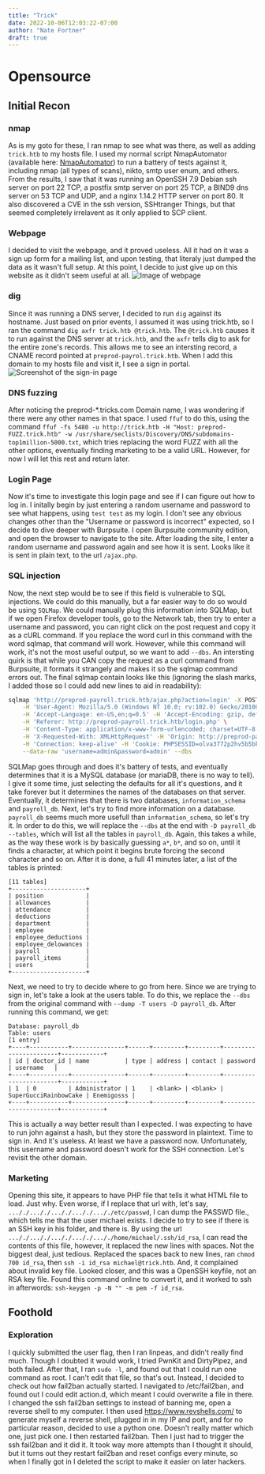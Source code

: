 ```yaml
---
title: "Trick"
date: 2022-10-06T12:03:22-07:00
author: "Nate Fortner"
draft: true
---
```

# Opensource
## Initial Recon
### nmap
As is my goto for these, I ran nmap to see what was there, as well as adding `trick.htb` to my hosts file.  I used my normal script NmapAutomator (available here: [NmapAutomator](https://github.com/21y4d/nmapAutomator)) to run a battery of tests against it, including nmap (all types of scans), nikto, smtp user enum, and others.  From the results, I saw that it was running an OpenSSH 7.9 Debian ssh server on port 22 TCP, a postfix smtp server on port 25 TCP, a BIND9 dns server on 53 TCP and UDP, and a nginx 1.14.2 HTTP server on port 80.  It also discovered a CVE in the ssh version, SSHtranger Things, but that seemed completely irrelavent as it only applied to SCP client.
### Webpage
I decided to visit the webpage, and it proved useless.  All it had on it was a sign up form for a mailing list, and upon testing, that literaly just dumped the data as it wasn't full setup.  At this point, I decide to just give up on this website as it didn't seem useful at all.
![Image of webpage](/media/htb/trick/DefaultWebpage.png)
### dig
Since it was running a DNS server, I decided to run `dig` against its hostname.  Just based on prior events, I assumed it was using trick.htb, so I ran the command `dig axfr trick.htb @trick.htb`.  The `@trick.htb` causes it to run against the DNS server at `trick.htb`, and the `axfr` tells dig to ask for the entire zone's records.  This allows me to see an intersting record, a CNAME record pointed at `preprod-payrol.trick.htb`.  When I add this domain to my hosts file and visit it, I see a sign in portal. ![Screenshot of the sign-in page](/media/htb/trick/LoginScreen.png)
### DNS fuzzing
After noticing the preprod-*.tricks.com Domain name, I was wondering if there were any other names in that space.  I used `ffuf` to do this, using the command `ffuf -fs 5480 -u http://trick.htb -H "Host: preprod-FUZZ.trick.htb" -w /usr/share/seclists/Discovery/DNS/subdomains-top1million-5000.txt`, which tries replacing the word FUZZ with all the other options, eventually finding marketing to be a valid URL.  However, for now I will let this rest and return later.
### Login Page
Now it's time to investigate this login page and see if I can figure out how to log in.  I initally begin by just entering a random username and password to see what happens, using `test test` as my login.  I don't see any obvious changes other than the "Username or password is incorrect" expected, so I decide to dive deeper with Burpsuite.  I open Burpsuite community edition, and open the browser to navigate to the site.  After loading the site, I enter a random username and password again and see how it is sent.  Looks like it is sent in plain text, to the url `/ajax.php`.
### SQL injection
Now, the next step would be to see if this field is vulnerable to SQL injections.  We could do this manually, but a far easier way to do so would be using `SQLMap`.  We could manually plug this information into SQLMap, but if we open Firefox developer tools, go to the Network tab, then try to enter a username and password, you can right click on the post request and copy it as a cURL command.  If you replace the word curl in this command with the word sqlmap, that command will work.  However, while this command will work, it's not the most useful output, so we want to add `--dbs`.  An intersting quirk is that while you CAN copy the request as a curl command from Burpsuite, it formats it strangely and makes it so the sqlmap command errors out.  The final sqlmap contain looks like this (ignoring the slash marks, I added those so I could add new lines to aid in readability): 
```bash
sqlmap 'http://preprod-payroll.trick.htb/ajax.php?action=login' -X POST \
    -H 'User-Agent: Mozilla/5.0 (Windows NT 10.0; rv:102.0) Gecko/20100101 Firefox/102.0' -H 'Accept: */*' \
    -H 'Accept-Language: en-US,en;q=0.5' -H 'Accept-Encoding: gzip, deflate' \
    -H 'Referer: http://preprod-payroll.trick.htb/login.php' \
    -H 'Content-Type: application/x-www-form-urlencoded; charset=UTF-8' \
    -H 'X-Requested-With: XMLHttpRequest' -H 'Origin: http://preprod-payroll.trick.htb' -H 'DNT: 1' \
    -H 'Connection: keep-alive' -H 'Cookie: PHPSESSID=olva3772p2hv5b5bkc1lvvv8jd' -H 'Sec-GPC: 1' \
    --data-raw 'username=admin&password=admin' --dbs
``` 
SQLMap goes through and does it's battery of tests, and eventually determines that it is a MySQL database (or mariaDB, there is no way to tell).  I give it some time, just selecting the defaults for all it's questions, and it take forever but it determines the names of the databases on that server.  Eventually, it determines that there is two databases, `information_schema` and `payroll_db`.  Next, let's try to find more information on a database.  `payroll_db` seems much more usefull than `information_schema`, so let's try it.   In order to do this, we will replace the `--dbs` at the end with `-D payroll_db --tables`, which will list all the tables in `payroll_db`.  Again, this takes a while, as the way these work is by basically guessing `a*`, `b*`, and so on, until it finds a character, at which point it begins brute forcing the second character and so on.
After it is done, a full 41 minutes later, a list of the tables is printed:
```
[11 tables]
+---------------------+
| position            |
| allowances          |
| attendance          |
| deductions          |
| department          |
| employee            |
| employee_deductions |
| employee_delowances |
| payroll             |
| payroll_items       |
| users               |
+---------------------+
```
Next, we need to try to decide where to go from here.  Since we are trying to sign in, let's take a look at the users table.  To do this, we replace the `--dbs`  from the original command with `--dump -T users -D payroll_db`.  After running this command, we get: 
```
Database: payroll_db
Table: users
[1 entry]
+----+-----------+---------------+------+---------+---------+-----------------------+------------+
| id | doctor_id | name          | type | address | contact | password              | username   |
+----+-----------+---------------+------+---------+---------+-----------------------+------------+
| 1  | 0         | Administrator | 1    | <blank> | <blank> | SuperGucciRainbowCake | Enemigosss |
+----+-----------+---------------+------+---------+---------+-----------------------+------------+
```
This is actually a way better result than I expected.  I was expecting to have to run john against a hash, but they store the password in plaintext.  Time to sign in.  And it's useless.  At least we have a password now.  Unfortunately, this username and password doesn't work for the SSH connection.  Let's revisit the other domain.

### Marketing
Opening this site, it appears to have PHP file that tells it what HTML file to load.  Just why.  Even worse, if I replace that url with, let's say, `..././..././..././..././..././etc/passwd`, I can dump the PASSWD file., which tells me that the user michael exists.  I decide to try to see if there is an SSH key in his folder, and there is.  By using the url `..././..././..././..././..././home/michael/.ssh/id_rsa`, I can read the contents of this file, however, it replaced the new lines with spaces.  Not the biggest deal, just tedious.  Replaced the spaces back to new lines, ran `chmod 700 id_rsa`, then `ssh -i id_rsa michael@trick.htb`.  And, it complained about invalid key file.  Looked closer, and this was a OpenSSH keyfile, not an RSA key file.  Found this command online to convert it, and it worked to ssh in afterwords: `ssh-keygen -p -N "" -m pem -f id_rsa`.
## Foothold

### Exploration
I quickly submitted the user flag, then I ran linpeas, and didn't really find much.  Though I doubted it would work, I tried PwnKit and DirtyPipez, and both failed.  After that, I ran `sudo -l`, and found out that I could run one command as root.  I can't edit that file, so that's out.  Instead, I decided to check out how fail2ban actually started.  I navigated to /etc/fail2ban, and found out I could edit action.d, which meant I could overwrite a file in there.  I changed the ssh fail2ban settings to instead of banning me, open a reverse shell to my computer.  I then used https://www.revshells.com/ to generate myself a reverse shell, plugged in in my IP and port, and for no particular reason, decided to use a python one.  Doesn't really matter which one, just pick one.  I then restarted fail2ban.  Then I just had to trigger the ssh fail2ban and it did it.  It took way more attempts than I thought it should, but it turns out they restart fail2ban and reset configs every minute, so when I finally got in I deleted the script to make it easier on later hackers.
